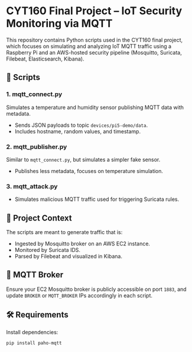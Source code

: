 # CYT160 Final Project – IoT Security Monitoring via MQTT

This repository contains Python scripts used in the CYT160 final project, which focuses on simulating and analyzing IoT MQTT traffic using a Raspberry Pi and an AWS-hosted security pipeline (Mosquitto, Suricata, Filebeat, Elasticsearch, Kibana).

## 🔧 Scripts

### 1. mqtt_connect.py
Simulates a temperature and humidity sensor publishing MQTT data with metadata.
- Sends JSON payloads to topic `devices/pi5-demo/data`.
- Includes hostname, random values, and timestamp.

### 2. mqtt_publisher.py
Similar to `mqtt_connect.py`, but simulates a simpler fake sensor.
- Publishes less metadata, focuses on temperature simulation.

### 3. mqtt_attack.py
- Simulates malicious MQTT traffic used for triggering Suricata rules.

## 🧪 Project Context

The scripts are meant to generate traffic that is:
- Ingested by Mosquitto broker on an AWS EC2 instance.
- Monitored by Suricata IDS.
- Parsed by Filebeat and visualized in Kibana.

## 📡 MQTT Broker

Ensure your EC2 Mosquitto broker is publicly accessible on port `1883`, and update `BROKER` or `MQTT_BROKER` IPs accordingly in each script.

## 🛠 Requirements

Install dependencies:
```bash
pip install paho-mqtt
